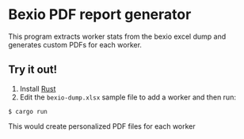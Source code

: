 # Bexio PDF report generator

This program extracts worker stats from the bexio excel dump and generates custom PDFs for each worker.

## Try it out!
1. Install [Rust](https://rustup.rs/)
2. Edit the `bexio-dump.xlsx` sample file to add a worker and then run:
```
$ cargo run
```
This would create personalized PDF files for each worker
